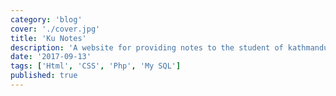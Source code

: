 ```yaml
---
category: 'blog'
cover: './cover.jpg'
title: 'Ku Notes'
description: 'A website for providing notes to the student of kathmandu university.'
date: '2017-09-13'
tags: ['Html', 'CSS', 'Php', 'My SQL']
published: true
---
```


